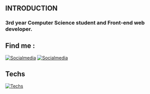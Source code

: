 ## INTRODUCTION
 ### 3rd year Computer Science student and Front-end web developer.
## Find me : 
 [![Socialmedia](https://skillicons.dev/icons?i=instagram)](https://www.instagram.com/yanis_.c/)
 [![Socialmedia](https://skillicons.dev/icons?i=discord)](https://discord.com/channels/@me)
## Techs
[![Techs](https://skillicons.dev/icons?i=js,html,css,ts,react,tailwind,vite,vscode,figma,git,github,notion,ae,c,cpp,express,java,mysql,nodejs,npm,postman)](https://skillicons.dev)
